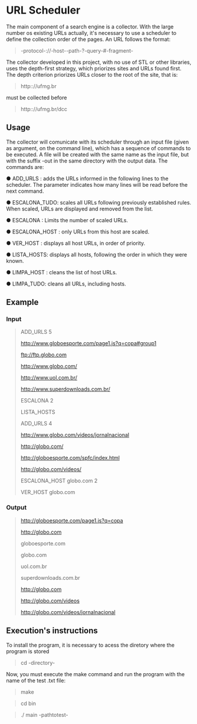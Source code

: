 # URL Scheduler

The main component of a search engine is a collector. With the large number os existing URLs actually, it's necessary to use a scheduler to define the collection order of the pages. An URL follows the format:
> -protocol-://-host--path-?-query-#-fragment-
  
The collector developed in this project, with no use of STL or other libraries, uses the depth-first strategy, which priorizes sites and URLs found first. The depth criterion priorizes URLs closer to the root of the site, that is:
> http:://ufmg.br 

must be collected before 
> http:://ufmg.br/dcc

## Usage
The collector will comunicate with its scheduler through an input file (given as argument, on the command line), which has a sequence of commands to be executed. A file will be created with the same name as the input file, but with the suffix -out in the same directory with the output data. The commands are:

● ADD_URLS <number>: adds the URLs informed in the following lines to the scheduler. The <quantity> parameter indicates how many lines will be read before the next command.
  
● ESCALONA_TUDO: scales all URLs following previously established rules. When scaled, URLs are displayed and removed from the list.
  
● ESCALONA <number>: Limits the number of scaled URLs.
  
● ESCALONA_HOST <host> <number>: only URLs from this host are scaled.
  
● VER_HOST <host>: displays all host URLs, in order of priority.
  
● LISTA_HOSTS: displays all hosts, following the order in which they were known.
  
● LIMPA_HOST <host>: cleans the list of host URLs.
  
● LIMPA_TUDO: cleans all URLs, including hosts.
 
## Example
### Input

>ADD_URLS 5
>
>http://www.globoesporte.com/page1.js?q=copa#group1
>  
>ftp://ftp.globo.com
>  
>http://www.globo.com/
>  
>http://www.uol.com.br/
>  
>http://www.superdownloads.com.br/
>  
>ESCALONA 2
>  
>LISTA_HOSTS
>  
>ADD_URLS 4
>  
>http://www.globo.com/videos/jornalnacional
>  
>http://globo.com/
>  
>http://globoesporte.com/spfc/index.html
>  
>http://globo.com/videos/
>  
>ESCALONA_HOST globo.com 2
>  
>VER_HOST globo.com
  
### Output
>http://globoesporte.com/page1.js?q=copa
>  
>http://globo.com
>  
>globoesporte.com
>  
>globo.com
>  
>uol.com.br
>  
>superdownloads.com.br
>  
>http://globo.com
>  
>http://globo.com/videos
>
>http://globo.com/videos/jornalnacional


## Execution's instructions
To install the program, it is necessary to acess the diretory where the program is stored
> cd -directory-

Now, you must execute the make command and run the program with the name of the test .txt file:
> make
 
> cd bin
 
> ./ main -pathtotest-



